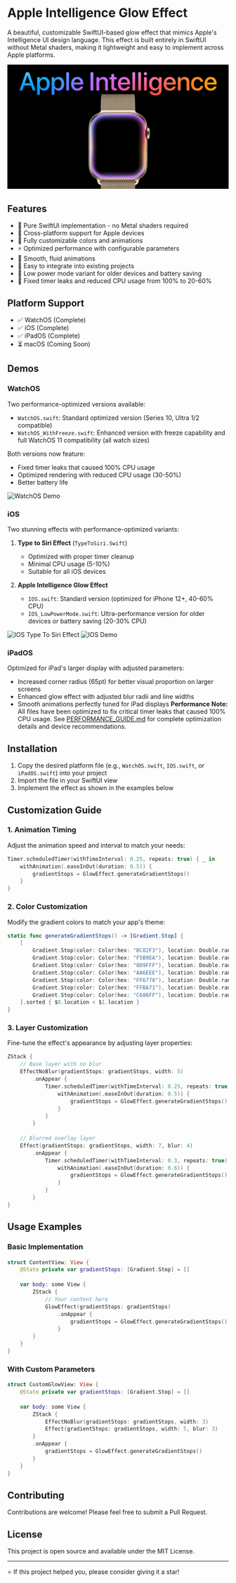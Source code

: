 # Apple Intelligence Glow Effect

A beautiful, customizable SwiftUI-based glow effect that mimics Apple's Intelligence UI design language. This effect is built entirely in SwiftUI without Metal shaders, making it lightweight and easy to implement across Apple platforms.

![Header](ReadMe/Header.png)

## Features

- 🌟 Pure SwiftUI implementation - no Metal shaders required
- 📱 Cross-platform support for Apple devices
- 🎨 Fully customizable colors and animations
- ⚡️ Optimized performance with configurable parameters
- 🔄 Smooth, fluid animations
- 🎯 Easy to integrate into existing projects
- 🔋 Low power mode variant for older devices and battery saving
- 🚀 Fixed timer leaks and reduced CPU usage from 100% to 20-60%

## Platform Support

- ✅ WatchOS (Complete)
- ✅ iOS (Complete)
- ✅ iPadOS (Complete)
- ⏳ macOS (Coming Soon)

## Demos

### WatchOS
Two performance-optimized versions available:
- `WatchOS.swift`: Standard optimized version (Series 10, Ultra 1/2 compatible)
- `WatchOS_WithFreeze.swift`: Enhanced version with freeze capability and full WatchOS 11 compatibility (all watch sizes)

Both versions now feature:
- Fixed timer leaks that caused 100% CPU usage
- Optimized rendering with reduced CPU usage (30-50%)
- Better battery life

![WatchOS Demo](ReadMe/WatchOSDemo.gif)

### iOS
Two stunning effects with performance-optimized variants:

1. **Type to Siri Effect** (`TypeToSiri.Swift`)
   - Optimized with proper timer cleanup
   - Minimal CPU usage (5-10%)
   - Suitable for all iOS devices

2. **Apple Intelligence Glow Effect**
   - `IOS.swift`: Standard version (optimized for iPhone 12+, 40-60% CPU)
   - `IOS_LowPowerMode.swift`: Ultra-performance version for older devices or battery saving (20-30% CPU)

![IOS Type To Siri Effect](ReadMe/TypeToSiri.gif)
![IOS Demo](ReadMe/IphoneDemo.gif)

### iPadOS
Optimized for iPad's larger display with adjusted parameters:
- Increased corner radius (65pt) for better visual proportion on larger screens
- Enhanced glow effect with adjusted blur radii and line widths
- Smooth animations perfectly tuned for iPad displays
**Performance Note:** All files have been optimized to fix critical timer leaks that caused 100% CPU usage. See [PERFORMANCE_GUIDE.md](PERFORMANCE_GUIDE.md) for complete optimization details and device recommendations.

## Installation

1. Copy the desired platform file (e.g., `WatchOS.swift`, `IOS.swift`, or `iPadOS.swift`) into your project
2. Import the file in your SwiftUI view
3. Implement the effect as shown in the examples below

## Customization Guide

### 1. Animation Timing
Adjust the animation speed and interval to match your needs:

```swift
Timer.scheduledTimer(withTimeInterval: 0.25, repeats: true) { _ in
    withAnimation(.easeInOut(duration: 0.5)) {
        gradientStops = GlowEffect.generateGradientStops()
    }
}
```

### 2. Color Customization
Modify the gradient colors to match your app's theme:

```swift
static func generateGradientStops() -> [Gradient.Stop] {
    [
        Gradient.Stop(color: Color(hex: "BC82F3"), location: Double.random(in: 0...1)),
        Gradient.Stop(color: Color(hex: "F5B9EA"), location: Double.random(in: 0...1)),
        Gradient.Stop(color: Color(hex: "8D9FFF"), location: Double.random(in: 0...1)),
        Gradient.Stop(color: Color(hex: "AA6EEE"), location: Double.random(in: 0...1)),
        Gradient.Stop(color: Color(hex: "FF6778"), location: Double.random(in: 0...1)),
        Gradient.Stop(color: Color(hex: "FFBA71"), location: Double.random(in: 0...1)),
        Gradient.Stop(color: Color(hex: "C686FF"), location: Double.random(in: 0...1))
    ].sorted { $0.location < $1.location }
}
```

### 3. Layer Customization
Fine-tune the effect's appearance by adjusting layer properties:

```swift
ZStack {
    // Base layer with no blur
    EffectNoBlur(gradientStops: gradientStops, width: 5)
        .onAppear {
            Timer.scheduledTimer(withTimeInterval: 0.25, repeats: true) { _ in
                withAnimation(.easeInOut(duration: 0.5)) {
                    gradientStops = GlowEffect.generateGradientStops()
                }
            }
        }
    
    // Blurred overlay layer
    Effect(gradientStops: gradientStops, width: 7, blur: 4)
        .onAppear {
            Timer.scheduledTimer(withTimeInterval: 0.3, repeats: true) { _ in
                withAnimation(.easeInOut(duration: 0.6)) {
                    gradientStops = GlowEffect.generateGradientStops()
                }
            }
        }
}
```

## Usage Examples

### Basic Implementation
```swift
struct ContentView: View {
    @State private var gradientStops: [Gradient.Stop] = []
    
    var body: some View {
        ZStack {
            // Your content here
            GlowEffect(gradientStops: gradientStops)
                .onAppear {
                    gradientStops = GlowEffect.generateGradientStops()
                }
        }
    }
}
```

### With Custom Parameters
```swift
struct CustomGlowView: View {
    @State private var gradientStops: [Gradient.Stop] = []
    
    var body: some View {
        ZStack {
            EffectNoBlur(gradientStops: gradientStops, width: 3)
            Effect(gradientStops: gradientStops, width: 5, blur: 3)
        }
        .onAppear {
            gradientStops = GlowEffect.generateGradientStops()
        }
    }
}
```

## Contributing

Contributions are welcome! Please feel free to submit a Pull Request.

## License

This project is open source and available under the MIT License.

---

⭐️ If this project helped you, please consider giving it a star!
